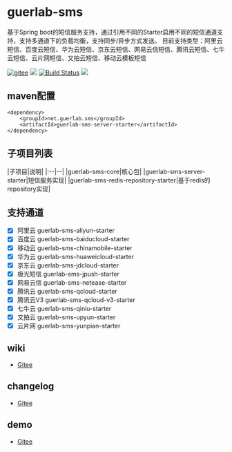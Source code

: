 # guerlab-sms

基于Spring boot的短信服务支持，通过引用不同的Starter启用不同的短信通道支持，支持多通道下的负载均衡，支持同步/异步方式发送。
目前支持类型：阿里云短信、百度云短信、华为云短信、京东云短信、网易云信短信、腾讯云短信、七牛云短信、云片网短信、又拍云短信、移动云模板短信

[![gitee](https://gitee.com/guerlab_net/guerlab-sms/badge/star.svg)](https://gitee.com/guerlab_net/guerlab-sms)
![](https://img.shields.io/maven-central/v/net.guerlab.sms/guerlab-sms-server-starter.svg)
[![Build Status](https://travis-ci.org/guerlab-net/guerlab-sms.svg?branch=master)](https://travis-ci.org/guerlab-net/guerlab-sms)
![](https://img.shields.io/badge/LICENSE-LGPL--3.0-brightgreen.svg)

## maven配置

```
<dependency>
	<groupId>net.guerlab.sms</groupId>
	<artifactId>guerlab-sms-server-starter</artifactId>
</dependency>
```

## 子项目列表

|子项目|说明| |:--|--| |guerlab-sms-core|核心包| |guerlab-sms-server-starter|短信服务实现|
|guerlab-sms-redis-repository-starter|基于redis的repository实现|

## 支持通道

- [x] 阿里云 guerlab-sms-aliyun-starter
- [X] 百度云 guerlab-sms-baiducloud-starter
- [X] 移动云 guerlab-sms-chinamobile-starter
- [x] 华为云 guerlab-sms-huaweicloud-starter
- [x] 京东云 guerlab-sms-jdcloud-starter
- [x] 极光短信 guerlab-sms-jpush-starter
- [X] 网易云信 guerlab-sms-netease-starter
- [x] 腾讯云 guerlab-sms-qcloud-starter
- [x] 腾讯云V3 guerlab-sms-qcloud-v3-starter
- [x] 七牛云 guerlab-sms-qiniu-starter
- [X] 又拍云 guerlab-sms-upyun-starter
- [X] 云片网 guerlab-sms-yunpian-starter

## wiki

- [Gitee](https://gitee.com/guerlab_net/guerlab-sms/wikis/pages)

## changelog

- [Gitee](https://gitee.com/guerlab_net/guerlab-sms/wikis/pages)

## demo

- [Gitee](https://gitee.com/guerlab_net/guerlab-sms-demo)

